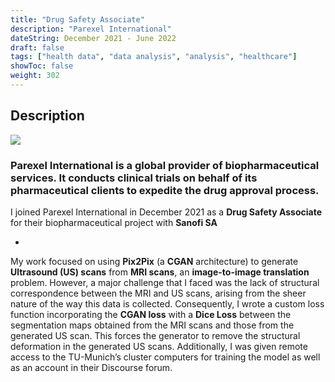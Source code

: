 ```yaml
---
title: "Drug Safety Associate"
description: "Parexel International"
dateString: December 2021 - June 2022
draft: false
tags: ["health data", "data analysis", "analysis", "healthcare"]
showToc: false
weight: 302
--- 
```


## Description

![](/experience/parexel/parexel.jpeg#centre)

### Parexel International is a global provider of biopharmaceutical services. It conducts clinical trials on behalf of its pharmaceutical clients to expedite the drug approval process.

I joined Parexel International in December 2021 as a **Drug Safety Associate** for their biopharmaceutical project with **Sanofi SA**

-

My work focused on using **Pix2Pix** (a **CGAN** architecture) to generate **Ultrasound (US) scans** from **MRI scans**, an **image-to-image translation** problem. However, a major challenge that I faced was the lack of structural correspondence between the MRI and US scans, arising from the sheer nature of the way this data is collected. Consequently, I wrote a custom loss function incorporating the **CGAN loss** with a **Dice Loss** between the segmentation maps obtained from the MRI scans and those from the generated US scan. This forces the generator to remove the structural deformation in the generated US scans. Additionally, I was given remote access to the TU-Munich’s cluster computers for training the model as well as an account in their Discourse forum.